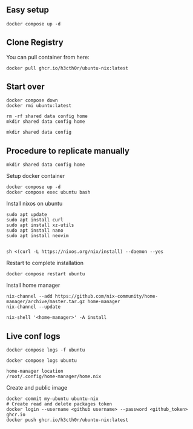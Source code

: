 ## Easy setup
```
docker compose up -d
```

## Clone Registry
You can pull container from here:
```
docker pull ghcr.io/h3cth0r/ubuntu-nix:latest
```

## Start over
```
docker compose down
docker rmi ubuntu:latest

rm -rf shared data config home
mkdir shared data config home

mkdir shared data config
```

## Procedure to replicate manually
```
mkdir shared data config home
```
Setup docker container
```
docker compose up -d
docker compose exec ubuntu bash
```

Install nixos on ubuntu
```
sudo apt update
sudo apt install curl
sudo apt install xz-utils
sudo apt install nano
sudo apt install neovim 


sh <(curl -L https://nixos.org/nix/install) --daemon --yes
```

Restart to complete installation
```
docker compose restart ubuntu
```

Install home manager
```
nix-channel --add https://github.com/nix-community/home-manager/archive/master.tar.gz home-manager
nix-channel --update

nix-shell '<home-manager>' -A install
```

## Live conf logs
```
docker compose logs -f ubuntu
```

```
docker compose logs ubuntu
```

```
home-manager location
/root/.config/home-manager/home.nix
```

Create and public image
```
docker commit my-ubuntu ubuntu-nix
# Create read and delete packages token
docker login --username <github username> --password <github_token> ghcr.io
docker push ghcr.io/h3cth0r/ubuntu-nix:latest
```
